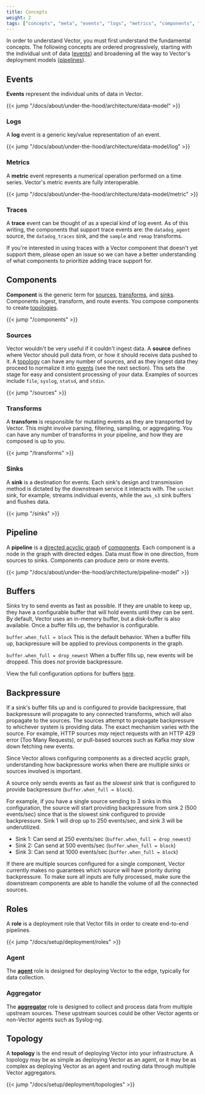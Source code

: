 ```yaml
---
title: Concepts
weight: 2
tags: ["concepts", "meta", "events", "logs", "metrics", "components", "sources", "transforms", "sinks", "pipeline", "roles", "agent", "aggregator", "topology"]
---
```


In order to understand Vector, you must first understand the fundamental concepts. The following concepts are ordered progressively, starting with the individual unit of data ([events]) and broadening all the way to Vector's deployment models ([pipelines]).

## Events

**Events** represent the individual units of data in Vector.

{{< jump "/docs/about/under-the-hood/architecture/data-model" >}}

### Logs

A **log** event is a generic key/value representation of an event.

{{< jump "/docs/about/under-the-hood/architecture/data-model/log" >}}

### Metrics

A **metric** event represents a numerical operation performed on a time series. Vector's metric events are fully interoperable.

{{< jump "/docs/about/under-the-hood/architecture/data-model/metric" >}}

### Traces

A **trace** event can be thought of as a special kind of log event. As of this writing, the components that support trace events are: the `datadog_agent` source, the `datadog_traces` sink, and the `sample` and `remap` transforms.

If you're interested in using traces with a Vector component that doesn't yet support them, please open an issue so we can have a better understanding of what components to prioritize adding trace support for.

## Components

**Component** is the generic term for [sources], [transforms], and [sinks]. Components ingest, transform, and route events. You compose components to create [topologies].

{{< jump "/components" >}}

### Sources

Vector wouldn't be very useful if it couldn't ingest data. A **source** defines where Vector should pull data from, or how it should receive data pushed to it. A [topology][topologies] can have any number of sources, and as they ingest data they proceed to normalize it into [events] (see the next section). This sets the stage for easy and consistent processing of your data. Examples of sources include `file`, `syslog`, `statsd`, and `stdin`.

{{< jump "/sources" >}}

### Transforms

A **transform** is responsible for mutating events as they are transported by Vector.
This might involve parsing, filtering, sampling, or aggregating.
You can have any number of transforms in your pipeline, and how they are composed is up to you.

{{< jump "/transforms" >}}

### Sinks

A **sink** is a destination for events. Each sink's design and transmission method is dictated by the downstream service it interacts with. The `socket` sink, for example, streams individual events, while the `aws_s3` sink buffers and flushes data.

{{< jump "/sinks" >}}

## Pipeline

A **pipeline** is a [directed acyclic graph][dag] of [components]. Each component is a node in the graph with directed edges. Data must flow in one direction, from sources to sinks. Components can produce zero or more events.

{{< jump "/docs/about/under-the-hood/architecture/pipeline-model" >}}


## Buffers

Sinks try to send events as fast as possible. If they are unable to keep up, they have a configurable buffer that will hold events until they can be sent.
By default, Vector uses an in-memory buffer, but a disk-buffer is also available. Once a buffer fills up, the behavior is configurable.

`buffer.when_full = block`
This is the default behavior. When a buffer fills up, backpressure will be applied to previous components in the graph.

`buffer.when_full = drop_newest`
When a buffer fills up, new events will be dropped. This does _not_ provide backpressure.

View the full configuration options for buffers [here](/docs/reference/configuration/sinks/vector/#buffer).

## Backpressure

If a sink's buffer fills up and is configured to provide backpressure, that backpressure will propagate to any connected
transforms, which will also propagate to the sources. The sources attempt to propagate backpressure to
whichever system is providing data. The exact mechanism varies with the source. For example, HTTP sources _may_
reject requests with an HTTP 429 error (Too Many Requests), or pull-based sources such as Kafka _may_ slow down fetching new events.

Since Vector allows configuring components as a directed acyclic graph, understanding how backpressure works when there
are multiple sinks or sources involved is important.

A source only sends events as fast as the _slowest_ sink that is configured to provide backpressure (`buffer.when_full = block`).

For example, if you have a single source sending to 3 sinks in this configuration, the source will start providing
backpressure from sink 2 (500 events/sec) since that is the slowest sink configured to provide backpressure.
Sink 1 will drop up to 250 events/sec, and sink 3 will be underutilized.

- Sink 1: Can send at 250 events/sec (`buffer.when_full = drop_newest`)
- Sink 2: Can send at 500 events/sec  (`buffer.when_full = block`)
- Sink 3: Can send at 1000 events/sec  (`buffer.when_full = block`)

If there are multiple sources configured for a single component, Vector currently makes no guarantees
which source will have priority during backpressure. To make sure all inputs are fully processed, make
sure the downstream components are able to handle the volume of all the connected sources.


## Roles

A **role** is a deployment role that Vector fills in order to create end-to-end pipelines.

{{< jump "/docs/setup/deployment/roles" >}}

### Agent

The [**agent**](/docs/setup/deployment/roles#agent) role is designed for deploying Vector to the edge, typically for data collection.

### Aggregator

The [**aggregator**](/docs/setup/deployment/roles#aggregator) role is designed to collect and process data from multiple upstream sources. These upstream sources could be other Vector agents or non-Vector agents such as Syslog-ng.

## Topology

A **topology** is the end result of deploying Vector into your infrastructure. A topology may be as simple as deploying Vector as an agent, or it may be as complex as deploying Vector as an agent and routing data through multiple Vector aggregators.

{{< jump "/docs/setup/deployment/topologies" >}}

[components]: /components
[dag]: https://en.wikipedia.org/wiki/Directed_acyclic_graph
[events]: #events
[pipelines]: #pipeline
[sinks]: #sinks
[sources]: #sources
[topologies]: #topology
[transforms]: #transforms
